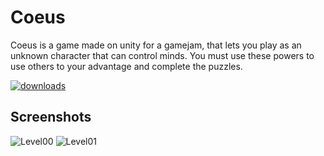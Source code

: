 # Coeus
Coeus is a game made on unity for a gamejam, that lets you play as an unknown character that can control minds. You must use these powers to use others to your advantage and complete the puzzles.

<!--suppress HtmlDeprecatedAttribute -->
<a href="https://berlm.itch.io/coeus" target="_blank">
  <img alt="downloads" src="https://cdn.discordapp.com/attachments/826409413430607892/830811680018530354/mybadge.png" />
</a>

## Screenshots
![Level00](https://cdn.discordapp.com/attachments/826409413430607892/830809310900125796/coeus_1.gif)
![Level01](https://cdn.discordapp.com/attachments/826409413430607892/830809313688682526/coeus_2.gif)
